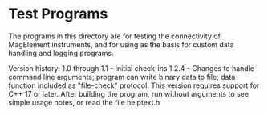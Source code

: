 # Test Programs

The programs in this directory are for testing the connectivity of MagElement instruments, and for using as the basis for custom data handling and logging programs.

Version history:
1.0 through 1.1 - Initial check-ins
1.2.4 - Changes to handle command line arguments; program can write binary data to file; data function
    included as "file-check" protocol.
    This version requires support for C++ 17 or later.
    After building the program, run without arguments to see simple usage notes, or read the
       file helptext.h

